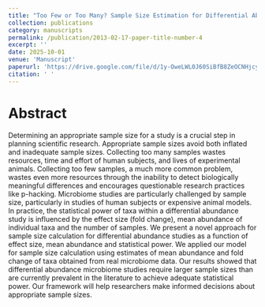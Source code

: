 ```yaml
---
title: "Too Few or Too Many? Sample Size Estimation for Differential Abundance Studies"
collection: publications
category: manuscripts
permalink: /publication/2013-02-17-paper-title-number-4
excerpt: ''
date: 2025-10-01
venue: 'Manuscript'
paperurl: 'https://drive.google.com/file/d/1y-OweLWL0J60SiBfB8ZeOCNHjcyuGugr/view?usp=sharing'
citation: ' '
---
```


# Abstract
Determining an appropriate sample size for a study is a crucial step in planning scientific research. Appropriate sample
sizes avoid both inflated and inadequate sample sizes. Collecting too many samples wastes resources, time and effort of human subjects, and lives of experimental animals. Collecting too few samples, a much more common problem, wastes even more resources through the inability to detect biologically meaningful differences and encourages questionable research practices like p-hacking. Microbiome studies are particularly challenged by sample size, particularly in studies of human subjects or expensive animal models. In practice, the statistical power of taxa within a differential abundance study is influenced by the effect size (fold change), mean abundance of individual taxa and the number of samples. We present a novel approach for sample size calculation for differential abundance studies as a function of effect size, mean abundance and statistical power. We applied our model for sample size calculation using estimates of mean abundance and fold change of taxa obtained from real microbiome data. Our results showed that differential abundance microbiome studies require larger sample sizes than are currently prevalent in the literature to achieve adequate statistical power. Our framework will help researchers make informed decisions about appropriate sample sizes.